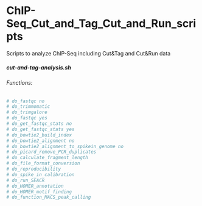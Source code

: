 # ChIP-Seq_Cut_and_Tag_Cut_and_Run_scripts
 Scripts to analyze ChIP-Seq including Cut&Tag and Cut&Run data

##### cut-and-tag-analysis.sh
###### Functions:

```bash
# do_fastqc no
# do_trimmomatic
# do_trimgalore
# do_fastqc yes
# do_get_fastqc_stats no
# do_get_fastqc_stats yes
# do_bowtie2_build_index
# do_bowtie2_alignment no
# do_bowtie2_alignment_to_spikein_genome no
# do_picard_remove_PCR_duplicates
# do_calculate_fragment_length
# do_file_format_conversion
# do_reproducibility
# do_spike_in_calibration
# do_run_SEACR
# do_HOMER_annotation
# do_HOMER_motif_finding	
# do_function_MACS_peak_calling
```





